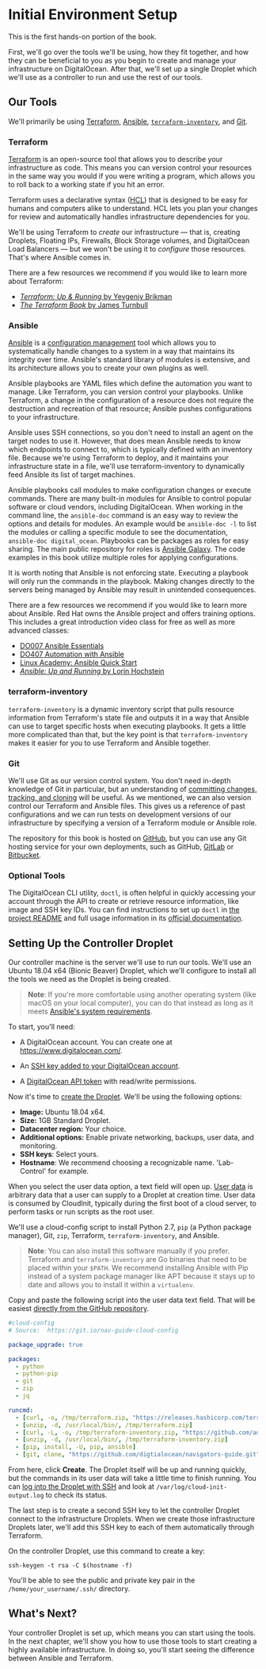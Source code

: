 # Initial Environment Setup

This is the first hands-on portion of the book.

First, we'll go over the tools we'll be using, how they fit together, and how they can be beneficial to you as you begin to create and manage your infrastructure on DigitalOcean. After that, we'll set up a single Droplet which we'll use as a controller to run and use the rest of our tools.

## Our Tools

We'll primarily be using [Terraform](https://www.terraform.io), [Ansible](https://www.ansible.com), [`terraform-inventory`](https://github.com/adammck/terraform-inventory), and [Git](https://git-scm.com).

### Terraform

[Terraform](https://www.digitalocean.com/community/tutorials/how-to-use-terraform-with-digitalocean) is an open-source tool that allows you to describe your infrastructure as code. This means you can version control your resources in the same way you would if you were writing a program, which allows you to roll back to a working state if you hit an error.

Terraform uses a declarative syntax ([HCL](https://github.com/hashicorp/hcl)) that is designed to be easy for humans and computers alike to understand. HCL lets you plan your changes for review and automatically handles infrastructure dependencies for you.

We'll be using Terraform to *create* our infrastructure — that is, creating Droplets, Floating IPs, Firewalls, Block Storage volumes, and DigitalOcean Load Balancers — but we won't be using it to *configure* those resources. That's where Ansible comes in.

There are a few resources we recommend if you would like to learn more about Terraform:
* [_Terraform: Up & Running_ by Yevgeniy Brikman](https://www.terraformupandrunning.com/)
* [_The Terraform Book_ by James Turnbull](https://terraformbook.com/)

### Ansible

[Ansible](https://www.digitalocean.com/community/tutorials/configuration-management-101-writing-ansible-playbooks) is a [configuration management](https://www.digitalocean.com/community/tutorials/an-introduction-to-configuration-management) tool which allows you to systematically handle changes to a system in a way that maintains its integrity over time. Ansible's standard library of modules is extensive, and its architecture allows you to create your own plugins as well.

Ansible playbooks are YAML files which define the automation you want to manage. Like Terraform, you can version control your playbooks. Unlike Terraform, a change in the configuration of a resource does not require the destruction and recreation of that resource; Ansible pushes configurations to your infrastructure.

Ansible uses SSH connections, so you don't need to install an agent on the target nodes to use it. However, that does mean Ansible needs to know which endpoints to connect to, which is typically defined with an inventory file. Because we're using Terraform to deploy, and it maintains your infrastructure state in a file, we'll use terraform-inventory to dynamically feed Ansible its list of target machines.

Ansible playbooks call modules to make configuration changes or execute commands. There are many built-in modules for Ansible to control popular software or cloud vendors, including DigitalOcean. When working in the command line, the `ansible-doc` command is an easy way to review the options and details for modules. An example would be `ansible-doc -l` to list the modules or calling a specific module to see the documentation, `ansible-doc digital_ocean`. Playbooks can be packages as roles for easy sharing. The main public repository for roles is [Ansible Galaxy](https://galaxy.ansible.com/home). The code examples in this book utilize multiple roles for applying configurations.

It is worth noting that Ansible is not enforcing state. Executing a playbook will only run the commands in the playbook. Making changes directly to the servers being managed by Ansible may result in unintended consequences.

There are a few resources we recommend if you would like to learn more about Ansible. Red Hat owns the Ansible project and offers training options. This includes a great introduction video class for free as well as more advanced classes:
* [DO007 Ansible Essentials](https://www.redhat.com/en/services/training/do007-ansible-essentials-simplicity-automation-technical-overview)
* [DO407 Automation with Ansible](https://www.redhat.com/en/services/training/do407-automation-ansible-i)
* [Linux Academy: Ansible Quick Start](https://linuxacademy.com/devops/training/course/name/ansible-quick-start)
* [_Ansible: Up and Running_ by Lorin Hochstein](http://shop.oreilly.com/product/0636920065500.do)

### terraform-inventory

`terraform-inventory` is a dynamic inventory script that pulls resource information from Terraform's state file and outputs it in a way that Ansible can use to target specific hosts when executing playbooks. It gets a little more complicated than that, but the key point is that `terraform-inventory` makes it easier for you to use Terraform and Ansible together.

### Git

We'll use Git as our version control system. You don't need in-depth knowledge of Git in particular, but an understanding of [committing changes, tracking, and cloning](https://www.digitalocean.com/community/tutorial_series/introduction-to-git-installation-usage-and-branches) will be useful. As we mentioned, we can also version control our Terraform and Ansible files. This gives us a reference of past configurations and we can run tests on development versions of our infrastructure by specifying a version of a Terraform module or Ansible role.

The repository for this book is hosted on [GitHub](https://github.com), but you can use any Git hosting service for your own deployments, such as GitHub, [GitLab](https://gitlab.com) or [Bitbucket](https://bitbucket.org).

### Optional Tools

The DigitalOcean CLI utility, `doctl`, is often helpful in quickly accessing your account through the API to create or retrieve resource information, like image and SSH key IDs. You can find instructions to set up `doctl` in [the project README](https://github.com/digitalocean/doctl) and full usage information in its [official documentation](https://www.digitalocean.com/community/tutorials/how-to-use-doctl-the-official-digitalocean-command-line-client).

## Setting Up the Controller Droplet

Our controller machine is the server we'll use to run our tools. We'll use an Ubuntu 18.04 x64 (Bionic Beaver) Droplet, which we'll configure to install all the tools we need as the Droplet is being created.

> **Note**: If you're more comfortable using another operating system (like macOS on your local computer), you can do that instead as long as it meets [Ansible's system requirements](http://docs.ansible.com/ansible/latest/installation_guide/intro_installation.html#control-machine-requirements).

To start, you'll need:

* A DigitalOcean account. You can create one at https://www.digitalocean.com/.

* An [SSH key added to your DigitalOcean account](https://www.digitalocean.com/docs/droplets/how-to/add-ssh-keys/).

* A [DigitalOcean API token](https://www.digitalocean.com/docs/api/create-personal-access-token/) with read/write permissions.

Now it's time to [create the Droplet](https://www.digitalocean.com/docs/droplets/how-to/create/). We'll be using the following options:

* **Image:** Ubuntu 18.04 x64.
* **Size:** 1GB Standard Droplet.
* **Datacenter region:** Your choice.
* **Additional options:** Enable private networking, backups, user data, and monitoring.
* **SSH keys**: Select yours.
* **Hostname**: We recommend choosing a recognizable name. 'Lab-Control' for example.

When you select the user data option, a text field will open up. [User data](https://www.digitalocean.com/docs/droplets/resources/metadata/) is arbitrary data that a user can supply to a Droplet at creation time. User data is consumed by CloudInit, typically during the first boot of a cloud server, to perform tasks or run scripts as the root user.

We'll use a cloud-config script to install Python 2.7, `pip` (a Python package manager), Git, `zip`, Terraform, `terraform-inventory`, and Ansible.

> **Note**: You can also install this software manually if you prefer. Terraform and `terraform-inventory` are Go binaries that need to be placed within your `$PATH`. We recommend installing Ansible with Pip instead of a system package manager like APT because it stays up to date and allows you to install it within a `virtualenv`.

Copy and paste the following script into the user data text field. That will be easiest [directly from the GitHub repository](https://github.com/digitalocean/navigators-guide/blob/master/example-code/01-intro/ch03/cloud-config.yaml).

```yaml
#cloud-config
# Source:  https://git.io/nav-guide-cloud-config

package_upgrade: true

packages:
  - python
  - python-pip
  - git
  - zip
  - jq

runcmd:
  - [curl, -o, /tmp/terraform.zip, "https://releases.hashicorp.com/terraform/0.11.7/terraform_0.11.7_linux_amd64.zip"]
  - [unzip, -d, /usr/local/bin/, /tmp/terraform.zip]
  - [curl, -L, -o, /tmp/terraform-inventory.zip, "https://github.com/adammck/terraform-inventory/releases/download/v0.7-pre/terraform-inventory_v0.7-pre_linux_amd64.zip"]
  - [unzip, -d, /usr/local/bin/, /tmp/terraform-inventory.zip]
  - [pip, install, -U, pip, ansible]
  - [git, clone, "https://github.com/digtialocean/navigators-guide.git"]
```

From here, click **Create**. The Droplet itself will be up and running quickly, but the commands in its user data will take a little time to finish running. You can [log into the Droplet with SSH](https://www.digitalocean.com/docs/droplets/how-to/connect-with-ssh/) and look at `/var/log/cloud-init-output.log` to check its status.

The last step is to create a second SSH key to let the controller Droplet connect to the infrastructure Droplets. When we create those infrastructure Droplets later, we'll add this SSH key to each of them automatically through Terraform.

On the controller Droplet, use this command to create a key:

```
ssh-keygen -t rsa -C $(hostname -f)
```

You'll be able to see the public and private key pair in the `/home/your_username/.ssh/` directory.

## What's Next?

Your controller Droplet is set up, which means you can start using the tools. In the next chapter, we'll show you how to use those tools to start creating a highly available infrastructure. In doing so, you'll start seeing the difference between Ansible and Terraform.
